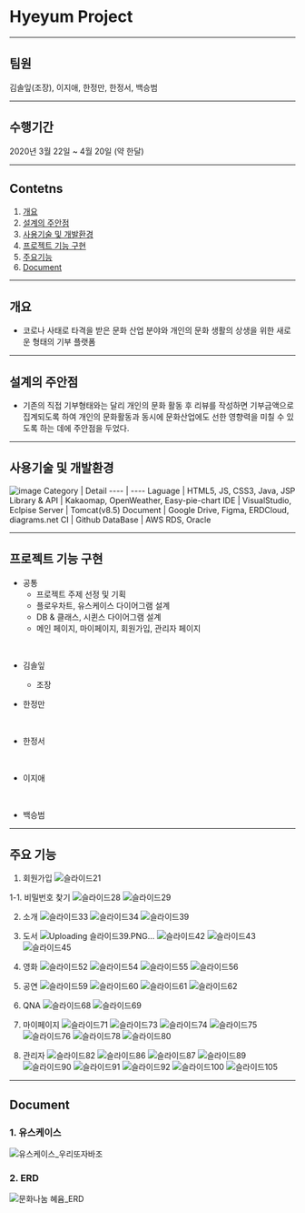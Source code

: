 
# Hyeyum Project
------------
## 팀원 
김솔잎(조장), 이지애, 한정만, 한정서, 백승범

------------
## 수행기간
2020년 3월 22일 ~ 4월 20일 (약 한달)

------------


## Contetns

1. [개요](#개요)
2. [설계의 주안점](#설계의-주안점)
3. [사용기술 및 개발환경](#사용기술-및-개발환경)
4. [프로젝트 기능 구현](#프로젝트-기능-구현)
5. [주요기능](#주요기능)
6. [Document](#Document)

------------

## 개요
+ 코로나 사태로 타격을 받은 문화 산업 분야와 개인의 문화 생활의 상생을 위한 새로운 형태의 기부 플랫폼
------------

## 설계의 주안점
- 기존의 직접 기부형태와는 달리 개인의 문화 활동 후 리뷰를 작성하면 기부금액으로 집계되도록 하여 개인의 문화활동과 동시에 문화산업에도 선한 영향력을 미칠 수 있도록 하는 데에 주안점을 두었다.

------------
## 사용기술 및 개발환경
![image](https://user-images.githubusercontent.com/81937349/118357070-29345100-b5b3-11eb-9a8f-e692a8b2ba48.png)
Category | Detail
---- | ----
Laguage | HTML5, JS, CSS3, Java, JSP
Library & API | Kakaomap, OpenWeather, Easy-pie-chart
IDE | VisualStudio, Eclpise
Server | Tomcat(v8.5)
Document | Google Drive, Figma, ERDCloud, diagrams.net
CI | Github
DataBase | AWS RDS, Oracle 

------------
## 프로젝트 기능 구현


- 공통
    - 프로젝트 주제 선정 및 기획 
    - 플로우차트, 유스케이스 다이어그램 설계
    - DB & 클래스, 시퀸스 다이어그램 설계
    - 메인 페이지, 마이페이지, 회원가입, 관리자 페이지
<br>

- 김솔잎
  - 조장
    

- 한정만  
   
<br>  
   
- 한정서 
  
<br>

- 이지애  
  
 <br>  
   
- 백승범  
  
------------
## 주요 기능
1. 회원가입
![슬라이드21](https://user-images.githubusercontent.com/46438918/118755227-74947b00-b8a3-11eb-9f41-8a537a1a2d9c.PNG)

1-1. 비밀번호 찾기
![슬라이드28](https://user-images.githubusercontent.com/46438918/118755251-8118d380-b8a3-11eb-8c9a-4dab2873b3da.PNG)
![슬라이드29](https://user-images.githubusercontent.com/46438918/118755259-8413c400-b8a3-11eb-816a-4f5252de0d3a.PNG)


2. 소개
![슬라이드33](https://user-images.githubusercontent.com/46438918/118755288-8d049580-b8a3-11eb-998d-13df359a6448.PNG)
![슬라이드34](https://user-images.githubusercontent.com/46438918/118755296-8f66ef80-b8a3-11eb-8bc6-e0923b240024.PNG)
![슬라이드39](https://user-images.githubusercontent.com/46438918/118755308-9988ee00-b8a3-11eb-9f94-1ee366b7bc97.PNG)


3. 도서
![Uploading 슬라이드39.PNG…]()
![슬라이드42](https://user-images.githubusercontent.com/46438918/118755311-9b52b180-b8a3-11eb-9e64-27197ed71dd8.PNG)
![슬라이드43](https://user-images.githubusercontent.com/46438918/118755314-9d1c7500-b8a3-11eb-8b8a-f1458c2869ad.PNG)
![슬라이드45](https://user-images.githubusercontent.com/46438918/118755319-9e4da200-b8a3-11eb-9126-3f7320fe4350.PNG)


4. 영화
![슬라이드52](https://user-images.githubusercontent.com/46438918/118755343-ab6a9100-b8a3-11eb-8bd7-d881f5381c0d.PNG)
![슬라이드54](https://user-images.githubusercontent.com/46438918/118755347-ac9bbe00-b8a3-11eb-9110-f7b3906232a0.PNG)
![슬라이드55](https://user-images.githubusercontent.com/46438918/118755353-adcceb00-b8a3-11eb-9b1c-ae8f5ee0dd52.PNG)
![슬라이드56](https://user-images.githubusercontent.com/46438918/118755354-aefe1800-b8a3-11eb-8994-54ed35dbea70.PNG)



5. 공연
![슬라이드59](https://user-images.githubusercontent.com/46438918/118755370-b3c2cc00-b8a3-11eb-816c-7156607da4cd.PNG)
![슬라이드60](https://user-images.githubusercontent.com/46438918/118755375-b58c8f80-b8a3-11eb-9168-dbb3da25e6c0.PNG)
![슬라이드61](https://user-images.githubusercontent.com/46438918/118755378-b6bdbc80-b8a3-11eb-83e1-0f7799412306.PNG)
![슬라이드62](https://user-images.githubusercontent.com/46438918/118755380-b7565300-b8a3-11eb-94a9-0932cbe41d0e.PNG)


6. QNA
![슬라이드68](https://user-images.githubusercontent.com/46438918/118755396-bcb39d80-b8a3-11eb-9b83-76073db0ed36.PNG)
![슬라이드69](https://user-images.githubusercontent.com/46438918/118755404-bde4ca80-b8a3-11eb-8355-f54748c4c7e7.PNG)


7. 마이페이지
![슬라이드71](https://user-images.githubusercontent.com/46438918/118755422-c50bd880-b8a3-11eb-9128-1784ed66c648.PNG)
![슬라이드73](https://user-images.githubusercontent.com/46438918/118755425-c6d59c00-b8a3-11eb-92d6-8e1665613f73.PNG)
![슬라이드74](https://user-images.githubusercontent.com/46438918/118755426-c6d59c00-b8a3-11eb-8f79-88e55ea3960a.PNG)
![슬라이드75](https://user-images.githubusercontent.com/46438918/118755429-c76e3280-b8a3-11eb-9139-abb203156e76.PNG)
![슬라이드76](https://user-images.githubusercontent.com/46438918/118755431-c806c900-b8a3-11eb-8b54-09dd2c893faf.PNG)
![슬라이드78](https://user-images.githubusercontent.com/46438918/118755432-c89f5f80-b8a3-11eb-9363-f33b33d304c4.PNG)
![슬라이드80](https://user-images.githubusercontent.com/46438918/118755434-c89f5f80-b8a3-11eb-9bae-24f40c28dddc.PNG)


8. 관리자
![슬라이드82](https://user-images.githubusercontent.com/46438918/118755442-d05f0400-b8a3-11eb-9b68-b32533a4eaf7.PNG)
![슬라이드86](https://user-images.githubusercontent.com/46438918/118755443-d228c780-b8a3-11eb-97c6-a5cc108c0ad1.PNG)
![슬라이드87](https://user-images.githubusercontent.com/46438918/118755444-d228c780-b8a3-11eb-99f8-393ea5428189.PNG)
![슬라이드89](https://user-images.githubusercontent.com/46438918/118755445-d2c15e00-b8a3-11eb-9413-85719d97c5db.PNG)
![슬라이드90](https://user-images.githubusercontent.com/46438918/118755447-d2c15e00-b8a3-11eb-8de5-f41d5d614c32.PNG)
![슬라이드91](https://user-images.githubusercontent.com/46438918/118755449-d359f480-b8a3-11eb-9ac4-b08bec13f8c0.PNG)
![슬라이드92](https://user-images.githubusercontent.com/46438918/118755450-d359f480-b8a3-11eb-90a5-676bca337670.PNG)
![슬라이드100](https://user-images.githubusercontent.com/46438918/118755452-d3f28b00-b8a3-11eb-9844-211a4ef12c21.PNG)
![슬라이드105](https://user-images.githubusercontent.com/46438918/118755453-d48b2180-b8a3-11eb-96a1-0f0d939b08f6.PNG)



------------
## Document
### 1. 유스케이스
![유스케이스_우리또자바조](https://user-images.githubusercontent.com/46438918/118754165-70675e00-b8a1-11eb-8530-c32797933ee5.jpg)

### 2. ERD
![문화나눔 혜윰_ERD](https://user-images.githubusercontent.com/46438918/118754139-6180ab80-b8a1-11eb-8689-e564bb0a313f.png)
